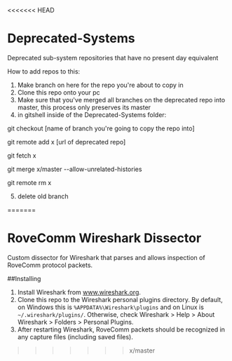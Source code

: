 <<<<<<< HEAD
# Deprecated-Systems
 Deprecated sub-system repositories that have no present day equivalent

How to add repos to this: 

1) Make branch on here for the repo you're about to copy in
2) Clone this repo onto your pc
3) Make sure that you've merged all branches on the deprecated repo into master, this process only preserves its master
4) in gitshell inside of the Deprecated-Systems folder:

git checkout [name of branch you're going to copy the repo into]

git remote add x [url of deprecated repo]

git fetch x

git merge x/master --allow-unrelated-histories

git remote rm x

5) delete old branch

=======
# RoveComm Wireshark Dissector
Custom dissector for Wireshark that parses and allows inspection of RoveComm protocol packets.

##Installing
1. Install Wireshark from www.wireshark.org.
2. Clone this repo to the Wireshark personal plugins directory. By default, on Windows this is `%APPDATA%\Wireshark\plugins` and on Linux is `~/.wireshark/plugins/`. Otherwise, check Wireshark > Help > About Wireshark > Folders > Personal Plugins.
3. After restarting Wireshark, RoveComm packets should be recognized in any capture files (including saved files).
>>>>>>> x/master
